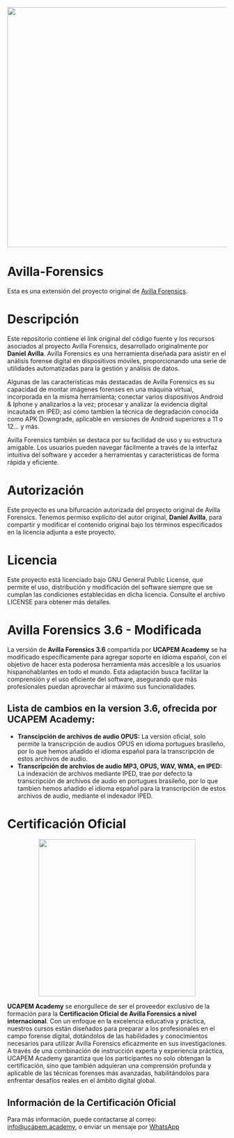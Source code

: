 <p align="center">
  <img width="660" height="550" src="https://www.ucapem.group/site/wp-content/uploads/2023/06/Avilla-01.png">
</p>

# Avilla-Forensics
Esta es una extensión del proyecto original de [Avilla Forensics](https://github.com/AvillaDaniel/AvillaForensics).

# Descripción

Este repositorio contiene el link original del código fuente y los recursos asociados al proyecto Avilla Forensics, desarrollado originalmente por **Daniel Avilla**. Avilla Forensics es una herramienta diseñada para asistir en el análisis forense digital en dispositivos móviles, proporcionando una serie de utilidades automatizadas para la gestión y análisis de datos.

Algunas de las características más destacadas de Avilla Forensics es su capacidad de montar imágenes forenses en una máquina virtual, incorporada en la misma herramienta; conectar varios dispositivos Android & Iphone y analizarlos a la vez; procesar y analizar la evidencia digital incautada en IPED; así cómo tambien la técnica de degradación conocida como APK Downgrade, aplicable en versiones de Android superiores a 11 o 12… y más.

Avilla Forensics también se destaca por su facilidad de uso y su estructura amigable. Los usuarios pueden navegar fácilmente a través de la interfaz intuitiva del software y acceder a herramientas y características de forma rápida y eficiente.

# Autorización

Este proyecto es una bifurcación autorizada del proyecto original de Avilla Forensics. Tenemos permiso explícito del autor original, **Daniel Avilla**, para compartir y modificar el contenido original bajo los términos especificados en la licencia adjunta a este proyecto.

# Licencia

Este proyecto está licenciado bajo GNU General Public License, que permite el uso, distribución y modificación del software siempre que se cumplan las condiciones establecidas en dicha licencia. Consulte el archivo LICENSE para obtener más detalles.

# Avilla Forensics 3.6 - Modificada

La versión de **Avilla Forensics 3.6** compartida por **UCAPEM Academy** se ha modificado específicamente para agregar soporte en idioma español, con el objetivo de hacer esta poderosa herramienta más accesible a los usuarios hispanohablantes en todo el mundo. Esta adaptación busca facilitar la comprensión y el uso eficiente del software, asegurando que más profesionales puedan aprovechar al máximo sus funcionalidades.

## Lista de cambios en la version 3.6, ofrecida por UCAPEM Academy:

* **Transcipción de archivos de audio OPUS:** La versión oficial, solo permite la transcripción de audios OPUS en idioma portugues brasileño, por lo que hemos añadido el idioma español para la transcripción de estos archivos de audio.
* **Transcripción de archvios de audio MP3, OPUS, WAV, WMA, en IPED:** La indexación de archivos mediante IPED, trae por defecto la transcripción de archivos de audio en portugues brasileño, por lo que tambien hemos añadido el idioma español para la transcripción de estos archivos de audio, mediante el indexador IPED.

# Certificación Oficial

<p align="center">
  <img width="360" height="360" src="https://www.ucapem.group/site/wp-content/uploads/2024/04/Badged-13.png">
</p>

**UCAPEM Academy** se enorgullece de ser el proveedor exclusivo de la formación para la **Certificación Oficial de Avilla Forensics a nivel internacional**. Con un enfoque en la excelencia educativa y práctica, nuestros cursos están diseñados para preparar a los profesionales en el campo forense digital, dotándolos de las habilidades y conocimientos necesarios para utilizar Avilla Forensics eficazmente en sus investigaciones. A través de una combinación de instrucción experta y experiencia práctica, UCAPEM Academy garantiza que los participantes no solo obtengan la certificación, sino que también adquieran una comprensión profunda y aplicable de las técnicas forenses más avanzadas, habilitándolos para enfrentar desafíos reales en el ámbito digital global.

## Información de la Certificación Oficial

Para más información, puede contactarse al correo: info@ucapem.academy, o enviar un mensaje por [WhatsApp](https://wa.me/593987121348)
